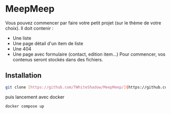 # MeepMeep

Vous pouvez commencer par faire votre petit projet (sur le thème de votre choix). Il doit contenir :
- Une liste
- Une page détail d'un item de liste
- Une 404
- Une page avec formulaire (contact, edition item...)
Pour commencer, vos contenus seront stockés dans des fichiers.

## Installation

```bash
git clone [https://github.com/TWhiteShadow/MeepMeep/](https://github.com/TWhiteShadow/MeepMeep.git)
```
puis lancement avec docker
```bash
docker compose up
```
